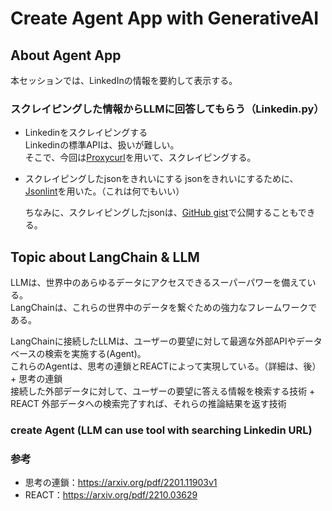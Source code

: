 # Create Agent App with GenerativeAI

## About Agent App
本セッションでは、LinkedInの情報を要約して表示する。  

### スクレイピングした情報からLLMに回答してもらう（Linkedin.py）
- Linkedinをスクレイピングする  
    Linkedinの標準APIは、扱いが難しい。  
    そこで、今回は[Proxycurl](https://nubela.co/proxycurl/linkedin)を用いて、スクレイピングする。  

- スクレイピングしたjsonをきれいにする
    jsonをきれいにするために、[Jsonlint](https://jsonlint.com/)を用いた。（これは何でもいい）

    ちなみに、スクレイピングしたjsonは、[GitHub gist](https://gist.github.com/)で公開することもできる。

## Topic about LangChain & LLM
LLMは、世界中のあらゆるデータにアクセスできるスーパーパワーを備えている。  
LangChainは、これらの世界中のデータを繋ぐための強力なフレームワークである。  

LangChainに接続したLLMは、ユーザーの要望に対して最適な外部APIやデータベースの検索を実施する(Agent)。  
これらのAgentは、思考の連鎖とREACTによって実現している。（詳細は、後）  
    + 思考の連鎖  
        接続した外部データに対して、ユーザーの要望に答える情報を検索する技術
    + REACT
        外部データへの検索完了すれば、それらの推論結果を返す技術

### create Agent (LLM can use tool with searching Linkedin URL)

### 参考
- 思考の連鎖：https://arxiv.org/pdf/2201.11903v1
- REACT：https://arxiv.org/pdf/2210.03629